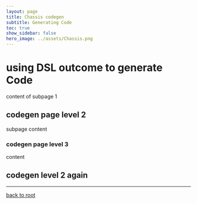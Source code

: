 ```yaml
---
layout: page
title: Chassis codegen
subtitle: Generating Code
toc: true
show_sidebar: false
hero_image: ../assets/Chassis.png
---
```

# using DSL outcome to generate Code

content of subpage 1

## codegen page level 2

subpage content

### codegen page level 3

content

## codegen level 2 again

<hr/>

[back to root](..)
